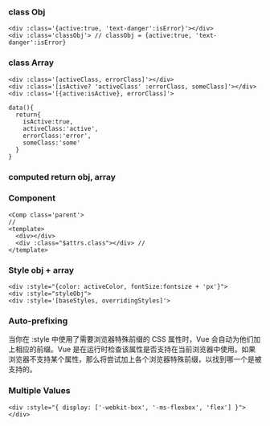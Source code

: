 ### class Obj
```
<div :class='{active:true, 'text-danger':isError}'></div>
<div :class='classObj'> // classObj = {active:true, 'text-danger':isError}
```
### class Array
```
<div :class='[activeClass, errorClass]'></div>
<div :class='[isActive? 'activeClass' :errorClass, someClass]'></div>
<div :class='[{active:isActive}, errorClass]'>

data(){
  return{
    isActive:true,
    activeClass:'active',
    errorClass:'error',
    someClass:'some'
  }
}
```
### computed return obj, array

### Component
```
<Comp class='parent'>
//
<template>
  <div></div>
  <div :class="$attrs.class"></div> // 
</template>
```

### Style obj + array
```
<div :style="{color: activeColor, fontSize:fontsize + 'px'}">
<div :style="styleObj">
<div :style='[baseStyles, overridingStyles]'>
```


### Auto-prefixing
当你在 :style 中使用了需要浏览器特殊前缀的 CSS 属性时，Vue 会自动为他们加上相应的前缀。Vue 是在运行时检查该属性是否支持在当前浏览器中使用。如果浏览器不支持某个属性，那么将尝试加上各个浏览器特殊前缀，以找到哪一个是被支持的。

### Multiple Values
```
<div :style="{ display: ['-webkit-box', '-ms-flexbox', 'flex'] }"></div>
```
